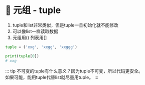 # 🐍 元组 - tuple
1. tuple和list非常类似，但是tuple一旦初始化就不能修改
2. 可以像list一样读取数据
3. 元组用() 列表用[]
```py
tuple = ('xxg', 'xxgg', 'xxggg')

print(tuple[0])
# xxg
```

::: tip
不可变的tuple有什么意义？因为tuple不可变，所以代码更安全。  
如果可能，能用tuple代替list就尽量用tuple。
:::